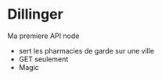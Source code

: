 # Dillinger


Ma premiere API node

  - sert les pharmacies de garde sur une ville
  - GET seulement
  - Magic

